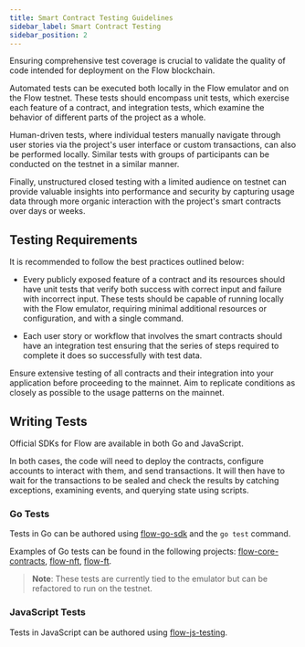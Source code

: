 ```yaml
---
title: Smart Contract Testing Guidelines
sidebar_label: Smart Contract Testing
sidebar_position: 2
---
```


Ensuring comprehensive test coverage is crucial to validate the quality of code intended for deployment on the Flow blockchain.

Automated tests can be executed both locally in the Flow emulator and on the Flow testnet. These tests should encompass unit tests, which exercise each feature of a contract, and integration tests, which examine the behavior of different parts of the project as a whole.

Human-driven tests, where individual testers manually navigate through user stories via the project's user interface or custom transactions, can also be performed locally. Similar tests with groups of participants can be conducted on the testnet in a similar manner.

Finally, unstructured closed testing with a limited audience on testnet can provide valuable insights into performance and security by capturing usage data through more organic interaction with the project's smart contracts over days or weeks.

## Testing Requirements

It is recommended to follow the best practices outlined below:

- Every publicly exposed feature of a contract and its resources should have unit tests that verify both success with correct input and failure with incorrect input. These tests should be capable of running locally with the Flow emulator, requiring minimal additional resources or configuration, and with a single command.

- Each user story or workflow that involves the smart contracts should have an integration test ensuring that the series of steps required to complete it does so successfully with test data.

Ensure extensive testing of all contracts and their integration into your application before proceeding to the mainnet. Aim to replicate conditions as closely as possible to the usage patterns on the mainnet.

## Writing Tests

Official SDKs for Flow are available in both Go and JavaScript.

In both cases, the code will need to deploy the contracts, configure accounts to interact with them, and send transactions. It will then have to wait for the transactions to be sealed and check the results by catching exceptions, examining events, and querying state using scripts.

### Go Tests

Tests in Go can be authored using [flow-go-sdk](https://github.com/onflow/flow-go-sdk) and the `go test` command.

Examples of Go tests can be found in the following projects: [flow-core-contracts](https://github.com/onflow/flow-core-contracts/tree/master/lib/go/test), [flow-nft](https://github.com/onflow/flow-nft/tree/master/lib/go/test), [flow-ft](https://github.com/onflow/flow-ft/tree/master/lib/go/test).

> **Note**: These tests are currently tied to the emulator but can be refactored to run on the testnet.

### JavaScript Tests

Tests in JavaScript can be authored using [flow-js-testing](https://github.com/onflow/flow-js-testing).

